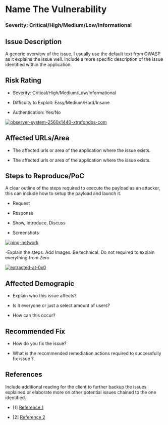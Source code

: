 <h1 id="name-the-vulnerability">Name The Vulnerability</h1>
<h3 id="severity-criticalhighmediumlowinformational">Severity: Critical/High/Medium/Low/Informational</h3>
<h2 id="issue-description">Issue Description</h2>
<p>A generic overview of the issue, I usually use the default text from OWASP as it explains the issue well. Include a more specific description of the issue identified within the application.</p>
<h2 id="risk-rating">Risk Rating</h2>
<ul>
<li>
<p>Severity: Critical/High/Medium/Low/Informational</p>
</li>
<li>
<p>Difficulty to Exploit: Easy/Medium/Hard/Insane</p>
</li>
<li>
<p>Authentication: Yes/No</p>
</li>
</ul>
<p><a href="https://ibb.co/mGLyBrJ"><img src="https://i.ibb.co/pxtKP62/observer-system-2560x1440-xtrafondos-com.jpg" alt="observer-system-2560x1440-xtrafondos-com" border="0"></a></p>
<h2 id="affected-urlsarea">Affected URLs/Area</h2>
<ul>
<li>
<p>The affected urls or area of the application where the issue exists.</p>
</li>
<li>
<p>The affected urls or area of the application where the issue exists.</p>
</li>
</ul>
<h2 id="steps-to-reproducepoc">Steps to Reproduce/PoC</h2>
<p>A clear outline of the steps required to execute the payload as an attacker, this can include how to setup the payload and launch it.</p>
<ul>
<li>
<p>Request</p>
</li>
<li>
<p>Response</p>
</li>
<li>
<p>Show, Introduce, Discuss</p>
</li>
<li>
<p>Screenshots</p>
</li>
</ul>
<p><a href="https://ibb.co/N1bhtDj"><img src="https://i.ibb.co/wJjHBGW/ping-network.png" alt="ping-network" border="0"></a></p>
<p>-Explain the steps. Add Images. Be technical. Do not required to explain everything from Zero</p>
<p><a href="https://ibb.co/HC8jyHS"><img src="https://i.ibb.co/cwnj9rB/extracted-at-0x0.jpg" alt="extracted-at-0x0" border="0"></a></p>
<h2 id="affected-demograpic">Affected Demograpic</h2>
<ul>
<li>
<p>Explain who this issue affects?</p>
</li>
<li>
<p>Is it everyone or just a select amount of users?</p>
</li>
<li>
<p>How can this occur?</p>
</li>
</ul>
<h2 id="recommended-fix">Recommended Fix</h2>
<ul>
<li>
<p>How do you fix the issue?</p>
</li>
<li>
<p>What is the recommended remediation actions required to successfully fix issue ?</p>
</li>
</ul>
<h2 id="references">References</h2>
<p>Include additional reading for the client to further backup the issues explained or elaborate more on other potential issues chained to the one identified.</p>
<ul>
<li>
<p>[1] <a href="">Reference 1</a></p>
</li>
<li>
<p>[2] <a href="">Reference 2</a></p>
</li>
</ul>

